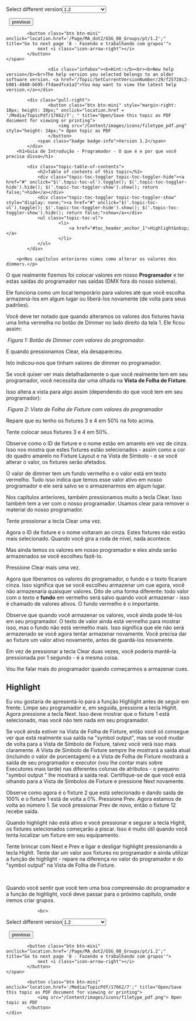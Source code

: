
<div class="topic-navigation">

<div class="pull-right">
	<span class="pull-left">


<div class="pull-left">
<form action="/Topic/SetCurrentVersionNumber" class="form-inline" id="frmTagSelector" method="post">	<span class="form-mini">
		<div class="input-prepend"><span class="add-on">Select different version</span><select autocomplete="off" id="versionNumberId" name="versionNumberId" onchange="$(this).closest('#frmTagSelector').submit();" style="width: 120px;"><option value="">- latest -</option>
<option value="3">1.1</option>
<option selected="selected" value="7">1.2</option>
<option value="12">1.3</option>
<option value="16">1.5</option>
<option value="29">1.9</option>
</select></div>
		<input data-val="true" data-val-number="The field Int32 must be a number." data-val-required="The Int32 field is required." id="ProductId" name="ProductId" type="hidden" value="7">
		<input id="CurrentGuid" name="CurrentGuid" type="hidden" value="f25728c2-b901-4940-b695-ffdaedfce1a2">
	</span>
</form></div>&nbsp;	</span>
	<span class="pull-right" style="white-space: nowrap;">
			<button class="btn btn-mini" onclick="location.href='/Page/MA_dot2/GSG_06_FixtureView/pt/1.2'; " title="Go to previous page '6 - Vista de Fixture'">
				<i class="icon-arrow-left"></i> previous
			</button>

			<button class="btn btn-mini" onclick="location.href='/Page/MA_dot2/GSG_08_Groups/pt/1.2';" title="Go to next page '8 - Fazendo e trabalhando com grupos'">
				next <i class="icon-arrow-right"></i> 
			</button>
	</span>
</div>
<div class="clear-fix" style="margin-bottom: 10px"></div>
</div>

					<div class="infobox"><b>Hint:</b><br><b>New help version</b><br>The help version you selected belongs to an older software version. <a href="/Topic/SetCurrentVersionNumber/29/f25728c2-b901-4940-b695-ffdaedfce1a2">You may want to view the latest help version.</a></div>

			<div class="pull-right">
					<button class="btn btn-mini" style="margin-right: 10px; height: 30px;" onclick="location.href = '/Media/TopicPdf/17662/7'; " title="Open/Save this topic as PDF document for viewing or printing">
						<img src="/Content/images/icons/filetype_pdf.png" style="height: 24px;"> Open topic as PDF
					</button>
				<span class="badge badge-info">Version 1.2</span>
			</div>
		<h1>Guia de Introdução - Programador - O que é e por que você precisa disso</h1>

			<div class="topic-table-of-contents">
				<h2>Table of contents of this topic</h2>
				<div class="topic-toc-toggler topic-toc-toggler-hide"><a href="#" onclick="$('.topic-toc-ul').toggle(); $('.topic-toc-toggler-hide').hide(); $('.topic-toc-toggler-show').show(); return false;">hide</a></div>
				<div class="topic-toc-toggler topic-toc-toggler-show" style="display: none;"><a href="#" onclick="$('.topic-toc-ul').toggle(); $('.topic-toc-toggler-hide').show(); $('.topic-toc-toggler-show').hide(); return false;">show</a></div>
				<ul class="topic-toc-ul">
						<li>
							<a href="#toc_header_anchor_1">Highlight&nbsp;</a>
						</li>
				</ul>
			</div>

		<p>Nos capítulos anteriores vimos como alterar os valores dos dimmers.</p>

<p>O que realmente fizemos foi colocar valores em nosso <strong>Programador</strong> e ter estas saídas do programador nas saídas (DMX fora do nosso sistema).</p>

<p>Ele funciona como um local temporário para valores até que você escolha armazená-los em algum lugar ou liberá-los novamente (de volta para seus padrões).</p>

<p>Você deve ter notado que quando alteramos os valores dos fixtures havia uma linha vermelha no botão de Dimmer no lado direito da tela 1. Ele ficou assim:</p>

<p><img alt="" src="/Media/Image/Dot2_GettingStarted_Programmer_01_1-0.png"> <em>Figura 1: Botão de Dimmer&nbsp;com valores do programador.</em></p>

<p>E quando pressionamos <span class="hardkey">Clear</span>, ela desapareceu.</p>

<p>Isto indicou-nos que tinham valores de dimmer no programador.</p>

<p>Se você quiser ver mais detalhadamente o que você realmente tem em seu programador, você necessita&nbsp;dar uma olhada&nbsp;na <strong>Vista de Folha de Fixture</strong>.&nbsp;&nbsp;</p>

<p>Isso altera a vista para algo assim (dependendo do que você tem em seu programador):</p>

<p><img alt="" src="/Media/Image/Dot2_GettingStarted_Programmer_02_1-2.png"> <em>Figura 2: Vista de Folha de Fixture&nbsp;com valores do programador</em></p>

<p>Repare que eu tenho os fixtures 3 e 4 em 50% na foto acima.</p>

<p>Tente colocar seus fixtures 3 e 4 em 50%.</p>

<p>Observe como o ID de fixture e o nome estão em amarelo em vez de cinza. Isso nos mostra que estes fixtures estão selecionados - assim como a cor do quadro amarelo no Fixture Layout e na Vista de Símbolo - e se você alterar o valor, os fixtures serão afetados.</p>

<p>O valor de dimmer tem um fundo vermelho e o valor está em texto vermelho. Tudo isso indica que temos esse valor ativo em nosso programador e ele será salvo se o armazenarmos em algum lugar.</p>

<p>Nos capítulos anteriores, também pressionamos muito a tecla&nbsp;<span class="hardkey">Clear</span>. Isso também tem a ver com o nosso programador. Usamos clear para remover o material do nosso programador.</p>

<p>Tente pressionar a tecla <span class="hardkey">Clear</span> uma vez.</p>

<p>Agora o ID de fixture e o nome voltaram ao cinza. Estes fixtures não estão mais selecionado. Quando você gira a roda de nível, nada acontece.</p>

<p>Mas ainda temos os valores em nosso programador e eles ainda serão armazenados se você escolheu fazê-lo.</p>

<p>Pressione <span class="hardkey">Clear</span> mais uma vez.</p>

<p>Agora que liberamos os valores do programador, o fundo e o texto ficaram cinza. Isso significa que se você escolheu armazenar um cue agora, você não armazenaria quaisquer valores. Dito de uma forma diferente: todo valor com o texto e <strong>fundo</strong> em vermelho será salvo quando você armazenar - isso é chamado de valores ativos. O fundo vermelho é o importante.</p>

<p>Observe que quando você armazenar os valores, você ainda pode tê-los em seu programador. O texto de valor ainda está vermelho para mostrar isso, mas o fundo não está vermelho mais. Isso significa que ele não será armazenado se você agora tentar armazenar novamente. Você precisa dar ao fixture&nbsp;um valor ativo novamente, antes de guardá-los novamente.</p>

<p>Em vez de pressionar a tecla <span class="hardkey">Clear</span> duas vezes, você poderia mantê-la pressionada por 1 segundo - é a mesma coisa.</p>

<p>Vou lhe falar mais do programador quando começarmos a armazenar cues.</p>

<a name="toc_header_anchor_1" id="toc_header_anchor_1" class="topic-toc-item"></a><h2>Highlight&nbsp;</h2>

<p>Eu vou gostaria de apresentá-lo para a função Highlight antes de seguir em frente. Limpe seu programador e, em seguida, pressione a tecla <span class="hardkey">Highlt</span>. Agora pressione a tecla <span class="hardkey">Next</span>. Isso deve mostrar que o fixture 1 está selecionado, mas você não tem nada em seu programador.</p>

<p>Se você ainda estiver na Vista de Folha de Fixture, então você só&nbsp;consegue ver que&nbsp;está realmente&nbsp;sua&nbsp;saída na "symbol output", mas se você mudar de volta para a Vista de Símbolo de Fixture, talvez você verá isso mais claramente. A Vista de Símbolo de Fixture sempre lhe mostrará a saída atual (incluindo o valor de porcentagem) e a Vista de Folha de Fixture mostrará a saída de seu programador e executor (vou lhe contar mais sobre Executores mais tarde) nas diferentes colunas de atributos - o pequeno "symbol output " lhe mostrará a saída real. Certifique-se de que você está olhando para a Vista de Símbolos de Fixture e pressione&nbsp;<span class="hardkey">Next</span> novamente.</p>

<p>Observe como agora é o fixture 2 que está selecionado e dando saída de 100% e o fixture 1 está de volta a 0%. Pressione <span class="hardkey">Prev</span>. Agora estamos de volta ao número 1. Se você pressionar&nbsp;<span class="hardkey">Prev</span> de novo, então o fixture 12 recebe saída.</p>

<p>Quando highlight não está ativo e você pressionar e segurar a tecla <span class="hardkey">Highlt</span>, os fixtures selecionados começarão a piscar. Isso é muito útil quando você tenta localizar um fixture em seu equipamento.</p>

<p>Tente brincar com <span class="hardkey">Next</span> e <span class="hardkey">Prev</span> e ligar e desligar highlight&nbsp;pressionando a tecla <span class="hardkey">Highlt</span>. Tente dar um valor aos fixtures no programador e ainda utilizar a função de highlight - repare na diferença no valor do programador e do "symbol output" na Vista de Folha de Fixture.</p>

<p>&nbsp;</p>

<p>Quando você sentir que você tem uma boa compreensão do programador e a função de highlight, você deve passar para o próximo capítulo, onde iremos criar grupos.</p>


				<br>
<div class="topic-navigation">

<div class="pull-right">
	<span class="pull-left">


<div class="pull-left">
<form action="/Topic/SetCurrentVersionNumber" class="form-inline" id="frmTagSelector" method="post">	<span class="form-mini">
		<div class="input-prepend"><span class="add-on">Select different version</span><select autocomplete="off" id="versionNumberId" name="versionNumberId" onchange="$(this).closest('#frmTagSelector').submit();" style="width: 120px;"><option value="">- latest -</option>
<option value="3">1.1</option>
<option selected="selected" value="7">1.2</option>
<option value="12">1.3</option>
<option value="16">1.5</option>
<option value="29">1.9</option>
</select></div>
		<input data-val="true" data-val-number="The field Int32 must be a number." data-val-required="The Int32 field is required." id="ProductId" name="ProductId" type="hidden" value="7">
		<input id="CurrentGuid" name="CurrentGuid" type="hidden" value="f25728c2-b901-4940-b695-ffdaedfce1a2">
	</span>
</form></div>&nbsp;	</span>
	<span class="pull-right" style="white-space: nowrap;">
			<button class="btn btn-mini" onclick="location.href='/Page/MA_dot2/GSG_06_FixtureView/pt/1.2'; " title="Go to previous page '6 - Vista de Fixture'">
				<i class="icon-arrow-left"></i> previous
			</button>

			<button class="btn btn-mini" onclick="location.href='/Page/MA_dot2/GSG_08_Groups/pt/1.2';" title="Go to next page '8 - Fazendo e trabalhando com grupos'">
				next <i class="icon-arrow-right"></i> 
			</button>
	</span>
</div>
	<div class="clear-fix"></div>
	<div class="pull-right">
	
			<button class="btn btn-mini" onclick="location.href='/Media/TopicPdf/17662/7';" title="Open/Save this topic as PDF document for viewing or printing">
				<img src="/Content/images/icons/filetype_pdf.png"> Open topic as PDF
			</button>
	</div>
<div class="clear-fix" style="margin-bottom: 10px"></div>
</div>

	